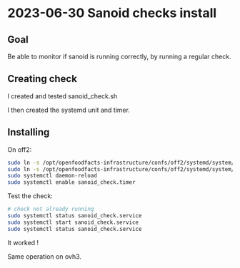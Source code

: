 # 2023-06-30 Sanoid checks install

## Goal

Be able to monitor if sanoid is running correctly, by running a regular check.

## Creating check

I created and tested sanoid_check.sh

I then created the systemd unit and timer.

## Installing

On off2:

```bash
sudo ln -s /opt/openfoodfacts-infrastructure/confs/off2/systemd/system/email-failures@.service /etc/systemd/system/
sudo ln -s /opt/openfoodfacts-infrastructure/confs/off2/systemd/system/sanoid_check.* /etc/systemd/system/
sudo systemctl daemon-reload
sudo systemctl enable sanoid_check.timer
```

Test the check:
```bash
# check not already running
sudo systemctl status sanoid_check.service
sudo systemctl start sanoid_check.service
sudo systemctl status sanoid_check.service
```

It worked !

Same operation on ovh3.